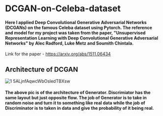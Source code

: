 # DCGAN-on-Celeba-dataset
#### Here I applied Deep Convolutional Generative Adversarial Networks (DCGANs) on the famous Celeba dataset using Pytorch. The reference and model for my project was taken from the paper, "Unsupervised Representation Learning with Deep Convolutional Generative Adversarial Networks" by Alec Radford, Luke Metz and Soumith Chintala. 
Link for the paper - https://arxiv.org/abs/1511.06434

## Architecture of DCGAN

![1 5ALjnfAqwcWbOsledTBXsw](https://user-images.githubusercontent.com/27720480/137178394-2db779f7-919e-4927-a249-7ee4cba07a25.png)
#### The above pic is of the architecture of Generator. Discrimiator has the same layout but just opposite flow. The job of Generator is to take in random noise and turn it to something like real data while the job of Discriminator is to taken in data and give the probability of it being real. 
